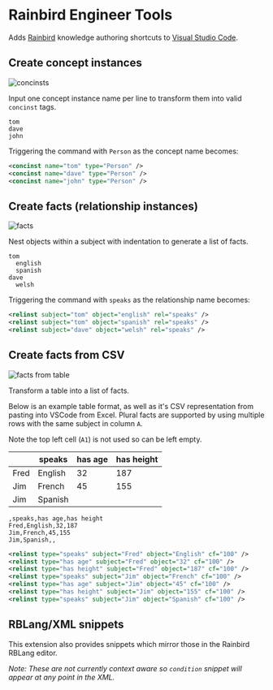 # Rainbird Engineer Tools
Adds [Rainbird](https://rainbird.ai/) knowledge authoring shortcuts to [Visual Studio Code](https://code.visualstudio.com/).

## Create concept instances
![concinsts](https://user-images.githubusercontent.com/9257001/46398240-7c03b780-c6ec-11e8-9efc-8a2b8d8cf44d.gif)


Input one concept instance name per line to transform them into valid `concinst` tags.

```
tom
dave
john
```

Triggering the command with `Person` as the concept name becomes:

```xml
<concinst name="tom" type="Person" />
<concinst name="dave" type="Person" />
<concinst name="john" type="Person" />
```

## Create facts (relationship instances)
![facts](https://user-images.githubusercontent.com/9257001/46398173-4ced4600-c6ec-11e8-9384-926709ccf875.gif)

Nest objects within a subject with indentation to generate a list of facts.

```
tom
  english
  spanish
dave
  welsh
```

Triggering the command with `speaks` as the relationship name becomes:

```xml
<relinst subject="tom" object="english" rel="speaks" />
<relinst subject="tom" object="spanish" rel="speaks" />
<relinst subject="dave" object="welsh" rel="speaks" />
```

## Create facts from CSV

![facts from table](https://giant.gfycat.com/JaggedCreepyFirefly.gif)

Transform a table into a list of facts.

Below is an example table format, as well as it's CSV representation from pasting into VSCode from Excel. Plural facts are supported by using multiple rows with the same subject in column `A`.

Note the top left cell (`A1`) is not used so can be left empty.

| |speaks|has age|has height|
|---|---|---|---|
|Fred|English|32|187|
|Jim|French|45|155|
|Jim|Spanish|||

```csv
,speaks,has age,has height
Fred,English,32,187
Jim,French,45,155
Jim,Spanish,,
```

```xml
<relinst type="speaks" subject="Fred" object="English" cf="100" />
<relinst type="has age" subject="Fred" object="32" cf="100" />
<relinst type="has height" subject="Fred" object="187" cf="100" />
<relinst type="speaks" subject="Jim" object="French" cf="100" />
<relinst type="has age" subject="Jim" object="45" cf="100" />
<relinst type="has height" subject="Jim" object="155" cf="100" />
<relinst type="speaks" subject="Jim" object="Spanish" cf="100" />
```

## RBLang/XML snippets

This extension also provides snippets which mirror those in the Rainbird RBLang editor.

*Note: These are not currently context aware so `condition` snippet will appear at any point in the XML.*
